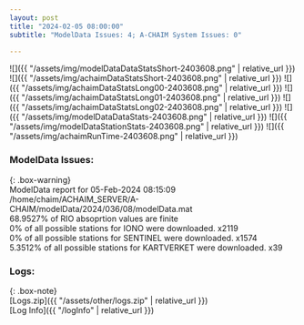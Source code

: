 ```yaml
---
layout: post
title: "2024-02-05 08:00:00"
subtitle: "ModelData Issues: 4; A-CHAIM System Issues: 0"

---
```


![]({{ "/assets/img/modelDataDataStatsShort-2403608.png" | relative_url }})
![]({{ "/assets/img/achaimDataStatsShort-2403608.png" | relative_url }})
![]({{ "/assets/img/achaimDataStatsLong00-2403608.png" | relative_url }})
![]({{ "/assets/img/achaimDataStatsLong01-2403608.png" | relative_url }})
![]({{ "/assets/img/achaimDataStatsLong02-2403608.png" | relative_url }})
![]({{ "/assets/img/modelDataDataStats-2403608.png" | relative_url }})
![]({{ "/assets/img/modelDataStationStats-2403608.png" | relative_url }})
![]({{ "/assets/img/achaimRunTime-2403608.png" | relative_url }})


### ModelData Issues:  
  
{: .box-warning}  
 ModelData report for 05-Feb-2024 08:15:09   
 /home/chaim/ACHAIM_SERVER/A-CHAIM/modelData/2024/036/08/modelData.mat   
 68.9527% of RIO absoprtion values are finite   
 0% of all possible stations for IONO were downloaded. x2119   
 0% of all possible stations for SENTINEL were downloaded. x1574   
 5.3512% of all possible stations for KARTVERKET were downloaded. x39   
  


### Logs:  
  
{: .box-note}  
[Logs.zip]({{ "/assets/other/logs.zip" | relative_url }})  
[Log Info]({{ "/logInfo" | relative_url }})  
